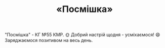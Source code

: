 ﻿---
title: «Посмішка»
---

"Посмішка" - КГ №55 КМР. 🌞 Добрий настрій щодня - усміхаємося! 😄Заряджаємося позитивом на весь день.

<fbvideo id="1004147254791458" />